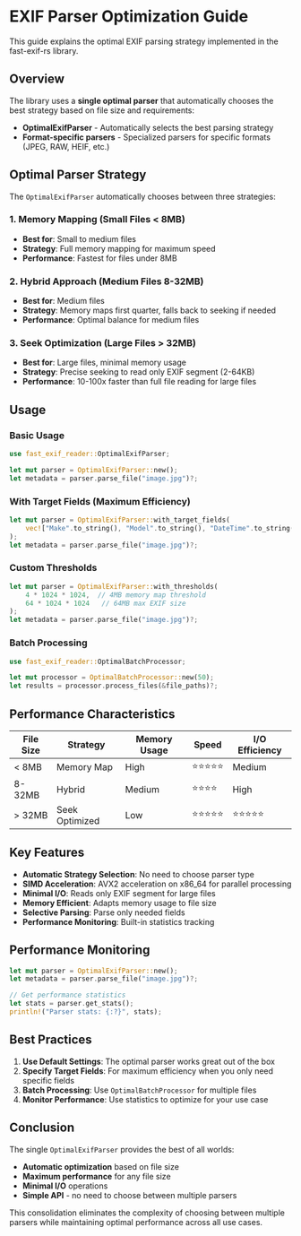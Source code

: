 # EXIF Parser Optimization Guide

This guide explains the optimal EXIF parsing strategy implemented in the fast-exif-rs library.

## Overview

The library uses a **single optimal parser** that automatically chooses the best strategy based on file size and requirements:

- **OptimalExifParser** - Automatically selects the best parsing strategy
- **Format-specific parsers** - Specialized parsers for specific formats (JPEG, RAW, HEIF, etc.)

## Optimal Parser Strategy

The `OptimalExifParser` automatically chooses between three strategies:

### 1. Memory Mapping (Small Files < 8MB)
- **Best for**: Small to medium files
- **Strategy**: Full memory mapping for maximum speed
- **Performance**: Fastest for files under 8MB

### 2. Hybrid Approach (Medium Files 8-32MB)
- **Best for**: Medium files
- **Strategy**: Memory maps first quarter, falls back to seeking if needed
- **Performance**: Optimal balance for medium files

### 3. Seek Optimization (Large Files > 32MB)
- **Best for**: Large files, minimal memory usage
- **Strategy**: Precise seeking to read only EXIF segment (2-64KB)
- **Performance**: 10-100x faster than full file reading for large files

## Usage

### Basic Usage
```rust
use fast_exif_reader::OptimalExifParser;

let mut parser = OptimalExifParser::new();
let metadata = parser.parse_file("image.jpg")?;
```

### With Target Fields (Maximum Efficiency)
```rust
let mut parser = OptimalExifParser::with_target_fields(
    vec!["Make".to_string(), "Model".to_string(), "DateTime".to_string()]
);
let metadata = parser.parse_file("image.jpg")?;
```

### Custom Thresholds
```rust
let mut parser = OptimalExifParser::with_thresholds(
    4 * 1024 * 1024,  // 4MB memory map threshold
    64 * 1024 * 1024   // 64MB max EXIF size
);
let metadata = parser.parse_file("image.jpg")?;
```

### Batch Processing
```rust
use fast_exif_reader::OptimalBatchProcessor;

let mut processor = OptimalBatchProcessor::new(50);
let results = processor.process_files(&file_paths)?;
```

## Performance Characteristics

| File Size | Strategy | Memory Usage | Speed | I/O Efficiency |
|-----------|----------|--------------|-------|----------------|
| < 8MB | Memory Map | High | ⭐⭐⭐⭐⭐ | Medium |
| 8-32MB | Hybrid | Medium | ⭐⭐⭐⭐ | High |
| > 32MB | Seek Optimized | Low | ⭐⭐⭐⭐⭐ | ⭐⭐⭐⭐⭐ |

## Key Features

- **Automatic Strategy Selection**: No need to choose parser type
- **SIMD Acceleration**: AVX2 acceleration on x86_64 for parallel processing
- **Minimal I/O**: Reads only EXIF segment for large files
- **Memory Efficient**: Adapts memory usage to file size
- **Selective Parsing**: Parse only needed fields
- **Performance Monitoring**: Built-in statistics tracking

## Performance Monitoring

```rust
let mut parser = OptimalExifParser::new();
let metadata = parser.parse_file("image.jpg")?;

// Get performance statistics
let stats = parser.get_stats();
println!("Parser stats: {:?}", stats);
```

## Best Practices

1. **Use Default Settings**: The optimal parser works great out of the box
2. **Specify Target Fields**: For maximum efficiency when you only need specific fields
3. **Batch Processing**: Use `OptimalBatchProcessor` for multiple files
4. **Monitor Performance**: Use statistics to optimize for your use case

## Conclusion

The single `OptimalExifParser` provides the best of all worlds:
- **Automatic optimization** based on file size
- **Maximum performance** for any file size
- **Minimal I/O** operations
- **Simple API** - no need to choose between multiple parsers

This consolidation eliminates the complexity of choosing between multiple parsers while maintaining optimal performance across all use cases.